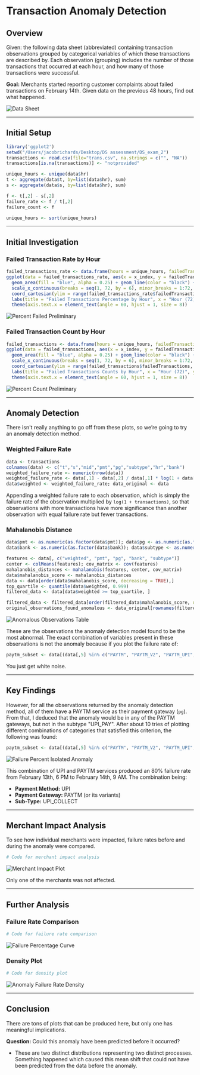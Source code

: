 
# Transaction Anomaly Detection

## Overview
Given: the following data sheet (abbreviated) containing transaction observations grouped by categorical variables of which those transactions are described by. Each observation (grouping) includes the number of those transactions that occurred at each hour, and how many of those transactions were successful.

**Goal:** Merchants started reporting customer complaints about failed transactions on February 14th. Given data on the previous 48 hours, find out what happened.

![Data Sheet](https://github.com/user-attachments/assets/91a3e897-2ff0-40ea-aab9-697aa93aed8c)

---

## Initial Setup
```r
library('ggplot2')
setwd("/Users/jacobrichards/Desktop/DS assessment/DS_exam_2")
transactions <- read.csv(file="trans.csv", na.strings = c("", "NA"))
transactions[is.na(transactions)] <- "notprovided"
```
```r
unique_hours <- unique(data$hr)
t <- aggregate(data$t, by=list(data$hr), sum)
s <- aggregate(data$s, by=list(data$hr), sum)

f <- t[,2] - s[,2]
failure_rate <- f / t[,2]
failure_count <- f

unique_hours <- sort(unique_hours)
```

---

## Initial Investigation
### Failed Transaction Rate by Hour
```r
failed_transactions_rate <- data.frame(hours = unique_hours, failedTransactions = failure_rate, x_index = seq(1, 72, by = 1))
ggplot(data = failed_transactions_rate, aes(x = x_index, y = failedTransactions)) + 
  geom_area(fill = "blue", alpha = 0.25) + geom_line(color = "black") +  
  scale_x_continuous(breaks = seq(1, 72, by = 6), minor_breaks = 1:72, labels = unique_hours[seq(1, length(unique_hours), by = 6)]) + 
  coord_cartesian(ylim = range(failed_transactions_rate$failedTransactions, na.rm = TRUE)) +  
  labs(title = "Failed Transactions Percentage by Hour", x = "Hour (72)", y = "Failed Transactions Per Hour") +
  theme(axis.text.x = element_text(angle = 60, hjust = 1, size = 8))
```
![Percent Failed Preliminary](https://github.com/user-attachments/assets/810910d9-7b10-42ac-ae60-197fc0089c2c)

### Failed Transaction Count by Hour
```r
failed_transactions <- data.frame(hours = unique_hours, failedTransactions = failure_count, x_index = seq(1, 72, by = 1))
ggplot(data = failed_transactions, aes(x = x_index, y = failedTransactions)) + 
  geom_area(fill = "blue", alpha = 0.25) + geom_line(color = "black") +  
  scale_x_continuous(breaks = seq(1, 72, by = 6), minor_breaks = 1:72, labels = unique_hours[seq(1, length(unique_hours), by = 6)]) + 
  coord_cartesian(ylim = range(failed_transactions$failedTransactions, na.rm = TRUE)) +  
  labs(title = "Failed Transactions Counts by Hour", x = "Hour (72)", y = "Failed Transactions Per Hour") +
  theme(axis.text.x = element_text(angle = 60, hjust = 1, size = 8))
```
![Percent Count Preliminary](https://github.com/user-attachments/assets/d9a09a24-65ab-4b86-b166-1573b55a585a)

---

## Anomaly Detection
There isn't really anything to go off from these plots, so we’re going to try an anomaly detection method.

### Weighted Failure Rate
```r
data <- transactions
colnames(data) <- c("t","s","mid","pmt","pg","subtype","hr","bank")
weighted_failure_rate <- numeric(nrow(data))
weighted_failure_rate <- data[,1] - data[,2] / data[,1] * log(1 + data[,1])
data$weighted <- weighted_failure_rate; data_original <- data 
```

Appending a weighted failure rate to each observation, which is simply the failure rate of the observation multiplied by `log(1 + transactions)`, so that observations with more transactions have more significance than another observation with equal failure rate but fewer transactions.

### Mahalanobis Distance
```r
data$pmt <- as.numeric(as.factor(data$pmt)); data$pg <- as.numeric(as.factor(data$pg))
data$bank <- as.numeric(as.factor(data$bank)); data$subtype <- as.numeric(as.factor(data$subtype))

features <- data[, c("weighted", "pmt", "pg", "bank", "subtype")]
center <- colMeans(features); cov_matrix <- cov(features)
mahalanobis_distances <- mahalanobis(features, center, cov_matrix)
data$mahalanobis_score <- mahalanobis_distances
data <- data[order(data$mahalanobis_score, decreasing = TRUE),]
top_quartile <- quantile(data$weighted, 0.999)
filtered_data <- data[data$weighted >= top_quartile, ]

filtered_data <- filtered_data[order(filtered_data$mahalanobis_score, decreasing = TRUE), ]
original_observations_found_anomalous <- data_original[rownames(filtered_data),]
```
![Anomalous Observations Table](https://github.com/user-attachments/assets/524fc9a1-d06b-44e2-83f6-8b622f52cc56)

These are the observations the anomaly detection model found to be the most abnormal. The exact combination of variables present in these observations is not the anomaly because if you plot the failure rate of:

```r
paytm_subset <- data[(data[,5] %in% c("PAYTM", "PAYTM_V2", "PAYTM_UPI", "notprovided")) & (data[,6] %in% c("UPI_PAY")) & (data[,4] == "UPI"),]
```
You just get white noise.

---

## Key Findings
However, for all the observations returned by the anomaly detection method, all of them have a PAYTM service as their payment gateway (`pg`). From that, I deduced that the anomaly would be in any of the PAYTM gateways, but not in the subtype "UPI_PAY". After about 10 tries of plotting different combinations of categories that satisfied this criterion, the following was found:

```r
paytm_subset <- data[(data[,5] %in% c("PAYTM", "PAYTM_V2", "PAYTM_UPI", "notprovided")) & (data[,6] %in% c("UPI_COLLECT")) & (data[,4] == "UPI"),]
```
![Failure Percent Isolated Anomaly](https://github.com/user-attachments/assets/fc7f4ee5-5190-47cc-ba4b-4a1578035d1c)

This combination of UPI and PAYTM services produced an 80% failure rate from February 13th, 6 PM to February 14th, 9 AM. The combination being:
- **Payment Method:** UPI
- **Payment Gateway:** PAYTM (or its variants)
- **Sub-Type:** UPI_COLLECT

---

## Merchant Impact Analysis
To see how individual merchants were impacted, failure rates before and during the anomaly were compared.

```r
# Code for merchant impact analysis
```
![Merchant Impact Plot](https://github.com/user-attachments/assets/ff914a7b-960e-474c-b619-75ff7e291fa1)

Only one of the merchants was not affected.

---

## Further Analysis
### Failure Rate Comparison
```r
# Code for failure rate comparison
```
![Failure Percentage Curve](https://github.com/user-attachments/assets/b8a4740b-e299-4a23-8312-b5bf514d2f74)

### Density Plot
```r
# Code for density plot
```
![Anomaly Failure Rate Density](https://github.com/user-attachments/assets/56dc7fba-82a6-44c1-bfc5-1e809f9a9248)

---

## Conclusion
There are tons of plots that can be produced here, but only one has meaningful implications.

**Question:** Could this anomaly have been predicted before it occurred?  
- These are two distinct distributions representing two distinct processes. Something happened which caused this mean shift that could not have been predicted from the data before the anomaly.
